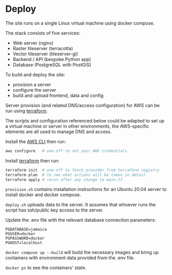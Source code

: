 # Deploy

The site runs on a single Linux virtual machine using docker compose.

The stack consists of five services:
- Web server (nginx)
- Raster tileserver (terracotta)
- Vector tileserver (tileserver-gl)
- Backend / API (bespoke Python app)
- Database (PostgreSQL with PostGIS)

To build and deploy the site:
- provision a server
- configure the server
- build and upload frontend, data and config

Server provision (and related DNS/access configuration) for AWS can be run using
[terraform](https://www.terraform.io/).

The scripts and configuration referenced below could be adapted to set up a
virtual machine or server in other environments, the AWS-specific elements are
all used to manage DNS and access.

Install the
[AWS CLI](https://docs.aws.amazon.com/cli/latest/userguide/cli-chap-install.html)
then run:

```bash
aws configure   # one-off to set your AWS credentials
```

Install [terraform](https://www.terraform.io/) then run:

```bash
terraform init  # one-off to fetch provider from terraform registry
terraform plan  # to see what actions will be taken in detail
terraform apply # rerun after any change to main.tf
```

`provision.sh` contains installation instructions for an Ubuntu 20.04 server to
install docker and docker compose.

`deploy.sh` uploads data to the server. It assumes that whoever runs the script
has ssh/public key access to the server.

Update the .env file with the relevant database connection parameters:
```
PGDATABASE=jamaica
PGUSER=docker
PGPASSWORD=docker
PGHOST=localhost
```

`docker compose up --build` will build the necessary images and bring up
containers with environment data provided from the .env file.

`docker ps` to see the containers' state.
